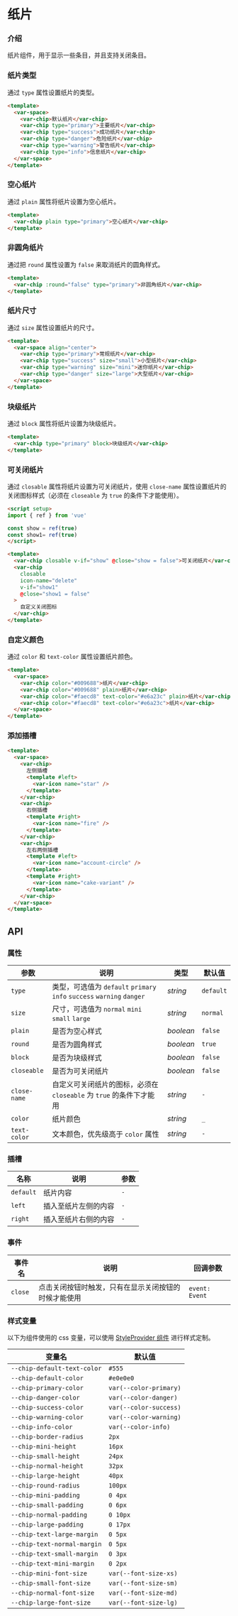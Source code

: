 # 纸片

### 介绍

纸片组件，用于显示一些条目，并且支持关闭条目。

### 纸片类型

通过 `type` 属性设置纸片的类型。

```html
<template>
  <var-space>
    <var-chip>默认纸片</var-chip>
    <var-chip type="primary">主要纸片</var-chip>
    <var-chip type="success">成功纸片</var-chip>
    <var-chip type="danger">危险纸片</var-chip>
    <var-chip type="warning">警告纸片</var-chip>
    <var-chip type="info">信息纸片</var-chip>
  </var-space>
</template>
```

### 空心纸片

通过 `plain` 属性将纸片设置为空心纸片。

```html
<template>
  <var-chip plain type="primary">空心纸片</var-chip>
</template>
```

### 非圆角纸片

通过把 `round` 属性设置为 `false` 来取消纸片的圆角样式。

```html
<template>
  <var-chip :round="false" type="primary">非圆角纸片</var-chip>
</template>
```

### 纸片尺寸

通过 `size` 属性设置纸片的尺寸。

```html
<template>
  <var-space align="center">
    <var-chip type="primary">常规纸片</var-chip>
    <var-chip type="success" size="small">小型纸片</var-chip>
    <var-chip type="warning" size="mini">迷你纸片</var-chip>
    <var-chip type="danger" size="large">大型纸片</var-chip>
  </var-space>
</template>
```

### 块级纸片

通过 `block` 属性将纸片设置为块级纸片。

```html
<template>
  <var-chip type="primary" block>块级纸片</var-chip>
</template>
```

### 可关闭纸片

通过 `closable` 属性将纸片设置为可关闭纸片，使用 `close-name` 属性设置纸片的关闭图标样式（必须在 `closeable` 为 `true` 的条件下才能使用）。

```html
<script setup>
import { ref } from 'vue'

const show = ref(true)
const show1= ref(true)
</script>

<template>
  <var-chip closable v-if="show" @close="show = false">可关闭纸片</var-chip>
  <var-chip
    closable
    icon-name="delete"
    v-if="show1"
    @close="show1 = false"
  >
    自定义关闭图标
  </var-chip>
</template>
```

### 自定义颜色

通过 `color` 和 `text-color` 属性设置纸片颜色。

```html
<template>
  <var-space>
    <var-chip color="#009688">纸片</var-chip>
    <var-chip color="#009688" plain>纸片</var-chip>
    <var-chip color="#faecd8" text-color="#e6a23c" plain>纸片</var-chip>
    <var-chip color="#faecd8" text-color="#e6a23c">纸片</var-chip>
  </var-space>
</template>
```

### 添加插槽

```html
<template>
  <var-space>
    <var-chip>
      左侧插槽
      <template #left>
        <var-icon name="star" />
      </template>
    </var-chip>
    <var-chip>
      右侧插槽
      <template #right>
        <var-icon name="fire" />
      </template>
    </var-chip>
    <var-chip>
      左右两侧插槽
      <template #left>
        <var-icon name="account-circle" />
      </template>
      <template #right>
        <var-icon name="cake-variant" />
      </template>
    </var-chip>
  </var-space>
</template>
```

## API

### 属性

| 参数 | 说明 | 类型 | 默认值 |
| ---- | ---- | ---- | ---- |
| `type` | 类型，可选值为 `default` `primary` `info` `success` `warning` `danger` | _string_ | `default` |
| `size` | 尺寸，可选值为 `normal` `mini` `small` `large` | _string_ | `normal` |
| `plain` | 是否为空心样式 | _boolean_ | `false` |
| `round` | 是否为圆角样式 | _boolean_ | `true` |
| `block` | 是否为块级样式 | _boolean_ | `false` |
| `closeable` | 是否为可关闭纸片 | _boolean_ | `false` |
| `close-name` | 自定义可关闭纸片的图标，必须在 `closeable` 为 `true` 的条件下才能用 | _string_ | `-` |
| `color` | 纸片颜色 | _string_ | `_` |
| `text-color` | 文本颜色，优先级高于 `color` 属性 | _string_ | `-` |

### 插槽

| 名称 | 说明 | 参数 |
| ---- | ---- | ----|
| `default` | 纸片内容 | `-` |
| `left` | 插入至纸片左侧的内容 | `-` |
| `right` | 插入至纸片右侧的内容 | `-` |

### 事件

| 事件名 | 说明 | 回调参数 |
| ---- | ---- | ---- |
| `close` | 点击关闭按钮时触发，只有在显示关闭按钮的时候才能使用 | `event: Event`  |

### 样式变量
以下为组件使用的 css 变量，可以使用 [StyleProvider 组件](#/zh-CN/style-provider) 进行样式定制。

| 变量名                         | 默认值 |
|-----------------------------| --- |
| `--chip-default-text-color` | `#555` |
| `--chip-default-color`      | `#e0e0e0` |
| `--chip-primary-color`      | `var(--color-primary)`|
| `--chip-danger-color`       |  `var(--color-danger)`|
| `--chip-success-color`      | `var(--color-success)`|
| `--chip-warning-color`      |  `var(--color-warning)`|
| `--chip-info-color`         | `var(--color-info)`|
| `--chip-border-radius`      | `2px` |
| `--chip-mini-height`        | `16px` |
| `--chip-small-height`       | `24px` |
| `--chip-normal-height`      | `32px` |
| `--chip-large-height`       | `40px` |
| `--chip-round-radius`       | `100px` |
| `--chip-mini-padding`       | `0 4px` |
| `--chip-small-padding`      | `0 6px` |
| `--chip-normal-padding`     | `0 10px` |
| `--chip-large-padding`      | `0 17px` |
| `--chip-text-large-margin`  | `0 5px` |
| `--chip-text-normal-margin` | `0 5px` |
| `--chip-text-small-margin`  | `0 3px` |
| `--chip-text-mini-margin`   | `0 2px` |
| `--chip-mini-font-size`     | `var(--font-size-xs)` |
| `--chip-small-font-size`    | `var(--font-size-sm)` |
| `--chip-normal-font-size`   | `var(--font-size-md)` |
| `--chip-large-font-size`    | `var(--font-size-lg)` |
